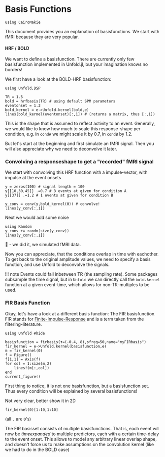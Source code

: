 # Basis Functions
```@setup main
using CairoMakie
```

This document provides you an explanation of basisfunctions. We start with fMRI because they are very popular.

#### HRF / BOLD
We want to define a basisfunction. There are currently only few basisfunction implemented in Unfold.jl, but your imagination knows no borders!

We first have a look at the BOLD-HRF basisfunction:

```@example main
using Unfold,DSP

TR = 1.5
bold = hrfbasis(TR) # using default SPM parameters
eventonset = 1.3
bold_kernel = e->Unfold.kernel(bold,e)
lines(bold_kernel(eventonset)[:,1]) # (returns a matrix, thus [:,1])
```
This is the shape that is assumed to reflect activity to an event. Generally, we would like to know how much to scale this response-shape per condition, e.g. in `condA` we might scale it by 0.7, in `condB` by 1.2.

But let's start at the beginning and first simulate an fMRI signal. Then you will also appreciate why we need to deconvolve it later.

### Convolving a responseshape to get a "recorded" fMRI signal
We start with convolving this HRF function with a impulse-vector, with impulse at the event onsets
```@example main
y = zeros(100) # signal length = 100
y[[10,30,45]] .=0.7 # 3 events at given for condition A
y[[37]] .=1.2 # 1 events at given for condition B

y_conv = conv(y,bold_kernel(0)) # convolve!
lines(y_conv[:,1])
```

Next we would add some noise

```@example main
using Random
y_conv += randn(size(y_conv))
lines(y_conv[:,1])
```
🎉 - we did it, we simulated fMRI data.




Now you can appreciate, that the conditions overlap in time with eachother. To get back to the original amplitude values, we need to specify a basis function, and use Unfold to deconvolve the signals.

!!! note 
    Events could fall inbetween TR (the sampling rate). Some packages subsample the time signal, but in `Unfold` we can directly call the `bold.kernel` function at a given event-time, which allows for non-TR-multiples to be used.


### FIR Basis Function

Okay, let's have a look at a different basis function: The FIR basisfunction. FIR stands for [Finite-Impulse-Response](https://en.wikipedia.org/wiki/Finite_impulse_response) and is a term taken from the filtering-literature.

```@example main
using Unfold #hide

basisfunction = firbasis(τ=(-0.4,.8),sfreq=50,name="myFIRbasis")
fir_kernel = e->Unfold.kernel(basisfunction,e)
m = fir_kernel(0)
f = Figure()
f[1,1] = Axis(f)
for col = 1:size(m,2)
    lines!(m[:,col])
end
current_figure()
```

First thing to notice, it is not one basisfunction, but a basisfunction set. Thus every condition will be explained by several basisfunctions!


Not very clear, better show it in 2D
```@example main
fir_kernel(0)[1:10,1:10]
```
(all `.` are `0`'s)



The FIR basisset consists of multiple basisfunctions. That is, each event will now be *timeexpanded* to multiple predictors, each with a certain time-delay to the event onset.
This allows to model any arbitrary linear overlap shape, and doesn't force us to make assumptions on the convolution kernel (like we had to do in the BOLD case)
